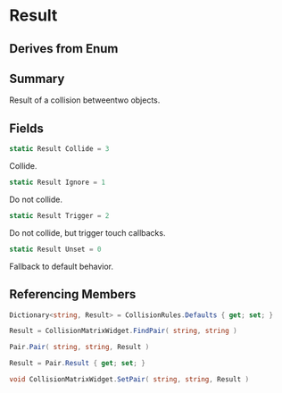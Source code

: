 # Result

## Derives from Enum

## Summary

Result of a collision betweentwo objects.
## Fields

```c#
static Result Collide = 3
```
Collide.
```c#
static Result Ignore = 1
```
Do not collide.
```c#
static Result Trigger = 2
```
Do not collide, but trigger touch callbacks.
```c#
static Result Unset = 0
```
Fallback to default behavior.
## Referencing Members

```c#
Dictionary<string, Result> = CollisionRules.Defaults { get; set; } 
```
```c#
Result = CollisionMatrixWidget.FindPair( string, string ) 
```
```c#
Pair.Pair( string, string, Result ) 
```
```c#
Result = Pair.Result { get; set; } 
```
```c#
void CollisionMatrixWidget.SetPair( string, string, Result ) 
```
